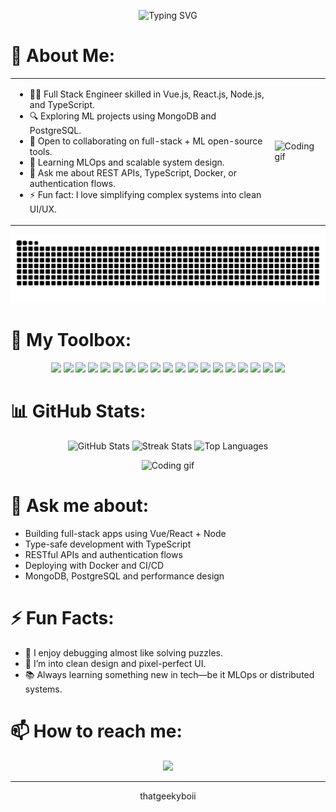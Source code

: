 <p align="center">
  <img src="https://readme-typing-svg.herokuapp.com?font=Fira+Code&weight=500&pause=2000&color=58A6FF&center=true&vCenter=true&width=800&lines=Fullstack+Development+%2C+Database+Design+%2C+API+Design;System+Design+%2C+Authentication+%2C+CI%2FCD+Workflows;Docker+%2C+PostgreSQL+%2C+MongoDB" alt="Typing SVG" />
</p>

# 💫 About Me:
<table>
<tr>
<td>

- 👩‍💻 Full Stack Engineer skilled in Vue.js, React.js, Node.js, and TypeScript.
- 🔍 Exploring ML projects using MongoDB and PostgreSQL.
- 🤝 Open to collaborating on full-stack + ML open-source tools.
- 🌱 Learning MLOps and scalable system design.
- 💬 Ask me about REST APIs, TypeScript, Docker, or authentication flows.
- ⚡ Fun fact: I love simplifying complex systems into clean UI/UX.

</td>
<td>
  <img src="https://media.giphy.com/media/qgQUggAC3Pfv687qPC/giphy.gif" width="300" alt="Coding gif" />
</td>
</tr>
</table>

![Snake animation](https://github.com/thatgeekyboii/thatgeekyboii/blob/output/github-contribution-grid-snake.svg)


# 🧰 My Toolbox:
<p align="center">
  <img src="https://img.shields.io/badge/c++-%2300599C.svg?style=for-the-badge&logo=c%2B%2B&logoColor=white" />
  <img src="https://img.shields.io/badge/html5-%23E34F26.svg?style=for-the-badge&logo=html5&logoColor=white" />
  <img src="https://img.shields.io/badge/css3-%231572B6.svg?style=for-the-badge&logo=css3&logoColor=white" />
  <img src="https://img.shields.io/badge/javascript-%23323330.svg?style=for-the-badge&logo=javascript&logoColor=%23F7DF1E" />
  <img src="https://img.shields.io/badge/typescript-%23007ACC.svg?style=for-the-badge&logo=typescript&logoColor=white" />
  <img src="https://img.shields.io/badge/react-%2320232a.svg?style=for-the-badge&logo=react&logoColor=%2361DAFB" />
  <img src="https://img.shields.io/badge/vue.js-%2335495e.svg?style=for-the-badge&logo=vuedotjs&logoColor=%234FC08D" />
  <img src="https://img.shields.io/badge/node.js-6DA55F?style=for-the-badge&logo=node.js&logoColor=white" />
  <img src="https://img.shields.io/badge/redux-%23593d88.svg?style=for-the-badge&logo=redux&logoColor=white" />
  <img src="https://img.shields.io/badge/next-black?style=for-the-badge&logo=next.js&logoColor=white" />
  <img src="https://img.shields.io/badge/tailwindcss-%2338B2AC.svg?style=for-the-badge&logo=tailwind-css&logoColor=white" />
  <img src="https://img.shields.io/badge/MUI-%230081CB.svg?style=for-the-badge&logo=mui&logoColor=white" />
  <img src="https://img.shields.io/badge/vuetify-1867C0.svg?style=for-the-badge&logo=vuetify&logoColor=AEDDFF" />
  <img src="https://img.shields.io/badge/JWT-black?style=for-the-badge&logo=JSON%20web%20tokens" />
  <img src="https://img.shields.io/badge/mysql-4479A1.svg?style=for-the-badge&logo=mysql&logoColor=white" />
  <img src="https://img.shields.io/badge/postgres-%23316192.svg?style=for-the-badge&logo=postgresql&logoColor=white" />
  <img src="https://img.shields.io/badge/MongoDB-%234ea94b.svg?style=for-the-badge&logo=mongodb&logoColor=white" />
  <img src="https://img.shields.io/badge/docker-%230db7ed.svg?style=for-the-badge&logo=docker&logoColor=white" />
  <img src="https://img.shields.io/badge/aws-%23FF9900.svg?style=for-the-badge&logo=amazon-aws&logoColor=white" />
</p>



# 📊 GitHub Stats:
<p align="center">
  <img src="https://github-readme-stats.vercel.app/api?username=thatgeekyboii&theme=radical&show_icons=true&count_private=true" alt="GitHub Stats" />
  <img src="https://github-readme-streak-stats.herokuapp.com/?user=thatgeekyboii&theme=radical&hide_border=false" alt="Streak Stats" />
  <img src="https://github-readme-stats.vercel.app/api/top-langs/?username=thatgeekyboii&theme=radical&hide_border=false&layout=compact" alt="Top Languages" />
</p>
<p align="center">
  <img src="https://media.giphy.com/media/qgQUggAC3Pfv687qPC/giphy.gif" width="300" alt="Coding gif" />
</p>


# 💬 Ask me about:
- Building full-stack apps using Vue/React + Node
- Type-safe development with TypeScript
- RESTful APIs and authentication flows
- Deploying with Docker and CI/CD
- MongoDB, PostgreSQL and performance design

# ⚡ Fun Facts:
- 🧩 I enjoy debugging almost like solving puzzles.
- 🎨 I’m into clean design and pixel-perfect UI.
- 📚 Always learning something new in tech—be it MLOps or distributed systems.


# 📫 How to reach me:
<p align="center">
  <a href="mailto:vaibhav0710.patil@gmail.com"><img src="https://img.shields.io/badge/Email-D14836?style=for-the-badge&logo=gmail&logoColor=white" /></a>
</p>

---

<p align="center">thatgeekyboii</p>

